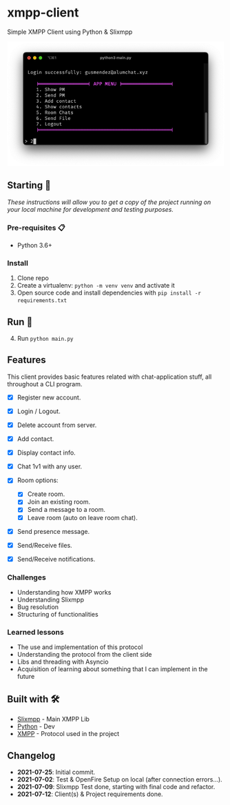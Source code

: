 # xmpp-client
Simple XMPP Client using Python & Slixmpp

![terminal](https://github.com/gusmendez99/xmpp-client/blob/main/images/terminal.png?raw=true)

## Starting 🚀

_These instructions will allow you to get a copy of the project running on your local machine for development and testing purposes._

### Pre-requisites 📋

* Python 3.6+

### Install

1. Clone repo
2. Create a virtualenv: `python -m venv venv` and activate it
3. Open source code and install dependencies with `pip install -r requirements.txt`

## Run 🔩
4. Run `python main.py`


## Features

This client provides basic features related with chat-application stuff, all throughout a CLI program.

- [x] Register new account.
- [x] Login / Logout.
- [x] Delete account from server.
- [x] Add contact.
- [x] Display contact info.
- [x] Chat 1v1 with any user.
- [x] Room options:
    - [x] Create room.
    - [x] Join an existing room.
    - [x] Send a message to a room.
    - [x] Leave room (auto on leave room chat).
- [x] Send presence message.
- [x] Send/Receive files.
- [x] Send/Receive notifications.


### Challenges
* Understanding how XMPP works
* Understanding Slixmpp
* Bug resolution
* Structuring of functionalities

### Learned lessons
* The use and implementation of this protocol
* Understanding the protocol from the client side
* Libs and threading with Asyncio
* Acquisition of learning about something that I can implement in the future

## Built with 🛠️

* [Slixmpp](https://slixmpp.readthedocs.io/index.html/) - Main XMPP Lib
* [Python](https://www.python.org/) - Dev
* [XMPP](https://xmpp.org/) - Protocol used in the project

## Changelog

- **2021-07-25**: Initial commit.
- **2021-07-02**: Test & OpenFire Setup on local (after connection errors...).
- **2021-07-09**: Slixmpp Test done, starting with final code and refactor.
- **2021-07-12**: Client(s) & Project requirements done.
